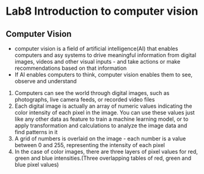 # Lab8 Introduction to computer vision

## Computer Vision
 - computer vision is a field of artificial intelligence(AI) that enables computers and asy systems to drive meaningful information from digital images, videos and other visual inputs - and take actions or make recommendations based on that information
 - If AI enables computers to think, computer vision enables them to see, observe and understand

 1. Computers can see the world through digital images, such as photographs, live camera feeds, or recorded video files
 2. Each digital image is actually an array of numeric values indicating the color intensity of each pixel in the image. You can use these values just like any other data as feature to train a machine learning model, or to apply transformation and calculations to analyze the image data and find patterns in it
 3. A grid of numbers is overlaid on the image - each number is a value between 0 and 255, representing the intensity of each pixel
 4. In the case of color images, there  are three layers of pixel values for red, green and blue intensities.(Three overlapping tables of red, green and blue pixel values)